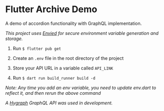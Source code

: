 # Flutter Archive Demo

A demo of accordion functionality with GraphQL implementation.

_This project uses [Envied](https://pub.dev/packages/envied) for secure environment variable generation and storage._

1. Run `$ flutter pub get`

2. Create an `.env` file in the root directory of the project

3. Store your API URL in a variable called `API_LINK`

4. Run `$ dart run build_runner build -d`

_Note: Any time you add an env variable, you need to update env.dart to reflect it, and then rerun the above command_

_A [Hygraph](https://hygraph.com) GraphQL API was used in development._
